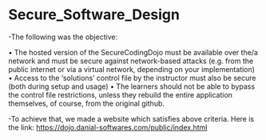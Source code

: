 # Secure_Software_Design
-The following was the objective:

• The hosted version of the SecureCodingDojo must be available over the/a network and
must be secure against network-based attacks (e.g. from the public internet or via a
virtual network, depending on your implementation)
• Access to the ‘solutions’ control file by the instructor must also be secure (both during
setup and usage)
• The learners should not be able to bypass the control file restrictions, unless they
rebuild the entire application themselves, of course, from the original github.


-To achieve that, we made a website which satisfies above criteria. Here is the link: https://dojo.danial-softwares.com/public/index.html
